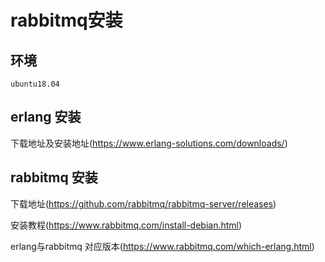 # rabbitmq安装

## 环境

```
ubuntu18.04
```

## erlang 安装

下载地址及安装地址(https://www.erlang-solutions.com/downloads/)

## rabbitmq 安装


下载地址(https://github.com/rabbitmq/rabbitmq-server/releases)


安装教程(https://www.rabbitmq.com/install-debian.html)


erlang与rabbitmq 对应版本(https://www.rabbitmq.com/which-erlang.html)
